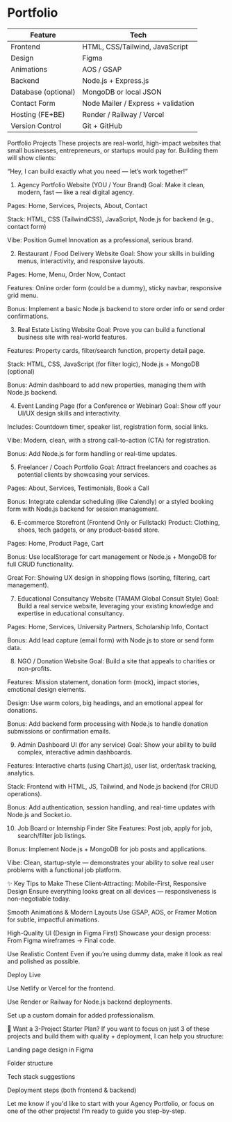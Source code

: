 # Portfolio
| Feature             | Tech                               |
| ------------------- | ---------------------------------- |
| Frontend            | HTML, CSS/Tailwind, JavaScript     |
| Design              | Figma                              |
| Animations          | AOS / GSAP                         |
| Backend             | Node.js + Express.js               |
| Database (optional) | MongoDB or local JSON              |
| Contact Form        | Node Mailer / Express + validation |
| Hosting (FE+BE)     | Render / Railway / Vercel          |
| Version Control     | Git + GitHub                       |




 Portfolio Projects
These projects are real-world, high-impact websites that small businesses, entrepreneurs, or startups would pay for. Building them will show clients:

“Hey, I can build exactly what you need — let’s work together!”

1. Agency Portfolio Website (YOU / Your Brand)
Goal: Make it clean, modern, fast — like a real digital agency.

Pages: Home, Services, Projects, About, Contact

Stack: HTML, CSS (TailwindCSS), JavaScript, Node.js for backend (e.g., contact form)

Vibe: Position Gumel Innovation as a professional, serious brand.

2. Restaurant / Food Delivery Website
Goal: Show your skills in building menus, interactivity, and responsive layouts.

Pages: Home, Menu, Order Now, Contact

Features: Online order form (could be a dummy), sticky navbar, responsive grid menu.

Bonus: Implement a basic Node.js backend to store order info or send order confirmations.

3. Real Estate Listing Website
Goal: Prove you can build a functional business site with real-world features.

Features: Property cards, filter/search function, property detail page.

Stack: HTML, CSS, JavaScript (for filter logic), Node.js + MongoDB (optional)

Bonus: Admin dashboard to add new properties, managing them with Node.js backend.

4. Event Landing Page (for a Conference or Webinar)
Goal: Show off your UI/UX design skills and interactivity.

Includes: Countdown timer, speaker list, registration form, social links.

Vibe: Modern, clean, with a strong call-to-action (CTA) for registration.

Bonus: Add Node.js for form handling or real-time updates.

5. Freelancer / Coach Portfolio
Goal: Attract freelancers and coaches as potential clients by showcasing your services.

Pages: About, Services, Testimonials, Book a Call

Bonus: Integrate calendar scheduling (like Calendly) or a styled booking form with Node.js backend for session management.

6. E-commerce Storefront (Frontend Only or Fullstack)
Product: Clothing, shoes, tech gadgets, or any product-based store.

Pages: Home, Product Page, Cart

Bonus: Use localStorage for cart management or Node.js + MongoDB for full CRUD functionality.

Great For: Showing UX design in shopping flows (sorting, filtering, cart management).

7. Educational Consultancy Website (TAMAM Global Consult Style)
Goal: Build a real service website, leveraging your existing knowledge and expertise in educational consultancy.

Pages: Home, Services, University Partners, Scholarship Info, Contact

Bonus: Add lead capture (email form) with Node.js to store or send form data.

8. NGO / Donation Website
Goal: Build a site that appeals to charities or non-profits.

Features: Mission statement, donation form (mock), impact stories, emotional design elements.

Design: Use warm colors, big headings, and an emotional appeal for donations.

Bonus: Add backend form processing with Node.js to handle donation submissions or confirmation emails.

9. Admin Dashboard UI (for any service)
Goal: Show your ability to build complex, interactive admin dashboards.

Features: Interactive charts (using Chart.js), user list, order/task tracking, analytics.

Stack: Frontend with HTML, JS, Tailwind, and Node.js backend (for CRUD operations).

Bonus: Add authentication, session handling, and real-time updates with Node.js and Socket.io.

10. Job Board or Internship Finder Site
Features: Post job, apply for job, search/filter job listings.

Bonus: Implement Node.js + MongoDB for job posts and applications.

Vibe: Clean, startup-style — demonstrates your ability to solve real user problems with a functional job platform.

✨ Key Tips to Make These Client-Attracting:
Mobile-First, Responsive Design
Ensure everything looks great on all devices — responsiveness is non-negotiable today.

Smooth Animations & Modern Layouts
Use GSAP, AOS, or Framer Motion for subtle, impactful animations.

High-Quality UI (Design in Figma First)
Showcase your design process: From Figma wireframes → Final code.

Use Realistic Content
Even if you’re using dummy data, make it look as real and polished as possible.

Deploy Live

Use Netlify or Vercel for the frontend.

Use Render or Railway for Node.js backend deployments.

Set up a custom domain for added professionalism.

🧠 Want a 3-Project Starter Plan?
If you want to focus on just 3 of these projects and build them with quality + deployment, I can help you structure:

Landing page design in Figma

Folder structure

Tech stack suggestions

Deployment steps (both frontend & backend)

Let me know if you'd like to start with your Agency Portfolio, or focus on one of the other projects! I’m ready to guide you step-by-step.









